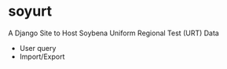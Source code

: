 # soyurt
A Django Site to Host Soybena Uniform Regional Test (URT) Data
* User query
* Import/Export
